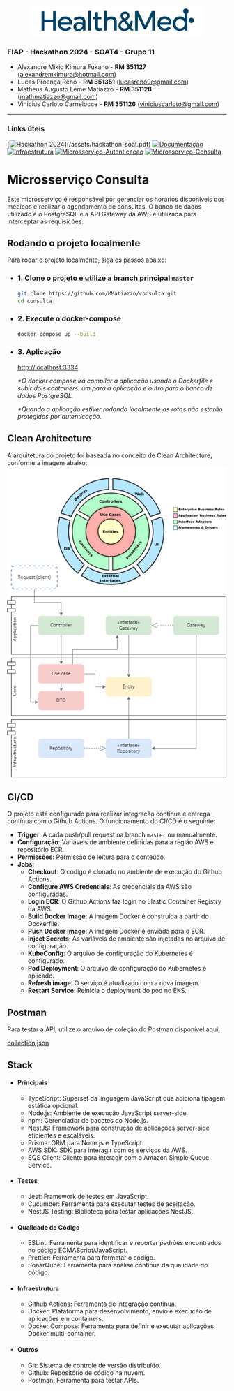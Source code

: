 <p align="center"><img src="assets/logo.png" alt="Health&Med"/></p>

### FIAP - Hackathon 2024 - SOAT4 - Grupo 11 
- Alexandre Mikio Kimura Fukano - **RM 351127** (alexandremkimura@hotmail.com)
- Lucas Proença Renó - **RM 351351** (lucasreno9@gmail.com)
- Matheus Augusto Leme Matiazzo - **RM 351128** (mathmatiazzo@gmail.com)
- Vinicius Carloto Carnelocce - **RM 351126** (viniciuscarloto@gmail.com)

---

### Links úteis
[![Hackathon 2024](https://img.shields.io/badge/Hackathon%20(.pdf)-2024-blue?logo=readthedocs)](/assets/hackathon-soat.pdf)
[![Documentação](https://img.shields.io/badge/Documentação%20Projeto-044464?logo=github)](https://github.com/lucasreno/docs-hackathon/)
<br>
[![Infraestrutura](https://img.shields.io/badge/Infraestrutura-gray?logo=github)](https://github.com/MMatiazzo/infra-hackathon)
[![Microsserviço-Autenticacao](https://img.shields.io/badge/Microsserviço%20Autenticação-gray?logo=github)](https://github.com/MMatiazzo/autenticacao)
[![Microsserviço-Consulta](https://img.shields.io/badge/Microsserviço%20Consulta-gray?logo=github)](https://github.com/MMatiazzo/consulta)

# Microsserviço Consulta
Este microsserviço é responsável por gerenciar os horários disponíveis dos médicos e realizar o agendamento de consultas. O banco de dados utilizado é o PostgreSQL e a API Gateway da AWS é utilizada para interceptar as requisições.

## Rodando o projeto localmente
Para rodar o projeto localmente, siga os passos abaixo:

- ### 1. Clone o projeto e utilize a branch principal `master`
    ```bash
    git clone https://github.com/MMatiazzo/consulta.git
    cd consulta
    ```

- ### 2. Execute o docker-compose
    ```bash
    docker-compose up --build
    ```
- ### 3. Aplicação
     [http://localhost:3334](http://localhost:3334)

    _*O docker compose irá compilar a aplicação usando o Dockerfile e subir dois containers: um para a aplicação e outro para o banco de dados PostgreSQL._

    _*Quando a aplicação estiver rodando localmente as rotas não estarão protegidas por autenticação._

## Clean Architecture
A arquitetura do projeto foi baseada no conceito de Clean Architecture, conforme a imagem abaixo:
![Clean Architecture](https://github.com/lucasreno/docs-hackathon/blob/master/arquitetura/hackathon-clean-arch.drawio.png?raw=true)

## CI/CD
O projeto está configurado para realizar integração contínua e entrega contínua com o Github Actions. O funcionamento do CI/CD é o seguinte:

 - **Trigger**: A cada push/pull request na branch `master` ou manualmente.
 - **Configuração**: Variáveis de ambiente definidas para a região AWS e repositório ECR.
 - **Permissões**: Permissão de leitura para o conteúdo.
 - **Jobs:**
    - **Checkout**: O código é clonado no ambiente de execução do Github Actions.
    - **Configure AWS Credentials**: As credenciais da AWS são configuradas.
    - **Login ECR**: O Github Actions faz login no Elastic Container Registry da AWS.
    - **Build Docker Image**: A imagem Docker é construída a partir do Dockerfile.
    - **Push Docker Image**: A imagem Docker é enviada para o ECR.
    - **Inject Secrets**: As variáveis de ambiente são injetadas no arquivo de configuração.
    - **KubeConfig**: O arquivo de configuração do Kubernetes é configurado.
    - **Pod Deployment**: O arquivo de configuração do Kubernetes é aplicado.
    - **Refresh image**: O serviço é atualizado com a nova imagem.
    - **Restart Service**: Reinicia o deployment do pod no EKS.

## Postman
Para testar a API, utilize o arquivo de coleção do Postman disponível aqui:

[collection.json](assets/postman.json)

## Stack

- #### Principais
    - TypeScript: Superset da linguagem JavaScript que adiciona tipagem estática opcional.
    - Node.js: Ambiente de execução JavaScript server-side.
    - npm: Gerenciador de pacotes do Node.js.
    - NestJS: Framework para construção de aplicações server-side eficientes e escaláveis.
    - Prisma: ORM para Node.js e TypeScript.
    - AWS SDK: SDK para interagir com os serviços da AWS.
    - SQS Client: Cliente para interagir com o Amazon Simple Queue Service.

- #### Testes
    - Jest: Framework de testes em JavaScript.
    - Cucumber: Ferramenta para executar testes de aceitação.
    - NestJS Testing: Biblioteca para testar aplicações NestJS.

- #### Qualidade de Código
    - ESLint: Ferramenta para identificar e reportar padrões encontrados no código ECMAScript/JavaScript.
    - Prettier: Ferramenta para formatar o código.
    - SonarQube: Ferramenta para análise contínua da qualidade do código.

- #### Infraestrutura
    - Github Actions: Ferramenta de integração contínua.
    - Docker: Plataforma para desenvolvimento, envio e execução de aplicações em containers.
    - Docker Compose: Ferramenta para definir e executar aplicações Docker multi-container.

- #### Outros
    - Git: Sistema de controle de versão distribuído.
    - Github: Repositório de código na nuvem.
    - Postman: Ferramenta para testar APIs.
